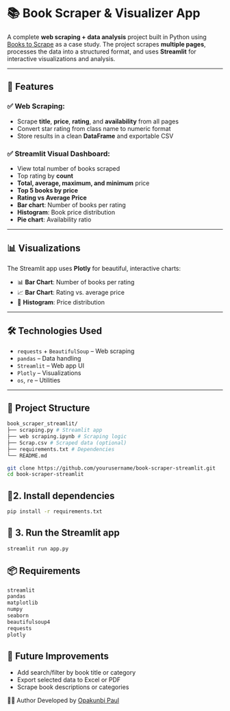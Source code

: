 # 📚 Book Scraper & Visualizer App

A complete **web scraping + data analysis** project built in Python using [Books to Scrape](https://books.toscrape.com) as a case study. The project scrapes **multiple pages**, 
processes the data into a structured format, and uses **Streamlit** for interactive visualizations and analysis.

---

## 🚀 Features

### ✅ Web Scraping:
- Scrape **title**, **price**, **rating**, and **availability** from all pages
- Convert star rating from class name to numeric format
- Store results in a clean **DataFrame** and exportable CSV

### ✅ Streamlit Visual Dashboard:
- View total number of books scraped
- Top rating by **count**
- **Total, average, maximum, and minimum** price
- **Top 5 books by price**
- **Rating vs Average Price**
- **Bar chart**: Number of books per rating
- **Histogram**: Book price distribution
- **Pie chart**: Availability ratio

---

## 📊 Visualizations

The Streamlit app uses **Plotly** for beautiful, interactive charts:

- 📊 **Bar Chart**: Number of books per rating  
- 📈 **Bar Chart**: Rating vs. average price  
- 🧮 **Histogram**: Price distribution  

---

## 🛠️ Technologies Used

- `requests` + `BeautifulSoup` – Web scraping
- `pandas` – Data handling
- `Streamlit` – Web app UI
- `Plotly` – Visualizations
- `os`, `re` – Utilities

---

## 📁 Project Structure

```bash
book_scraper_streamlit/
├── scraping.py # Streamlit app
├── web scraping.ipynb # Scraping logic
├── Scrap.csv # Scraped data (optional)
├── requirements.txt # Dependencies
└── README.md
```
```bash
git clone https://github.com/yourusername/book-scraper-streamlit.git
cd book-scraper-streamlit
```

## 🐍2. Install dependencies
```bash
pip install -r requirements.txt
```
## 🚀 3. Run the Streamlit app
```bash
streamlit run app.py
```
## 📦 Requirements

```bash
streamlit
pandas
matplotlib
numpy
seaborn
beautifulsoup4
requests
plotly
```

## 📌 Future Improvements
- Add search/filter by book title or category
- Export selected data to Excel or PDF
- Scrape book descriptions or categories

👨‍💻 Author
Developed by [Opakunbi Paul](https://github.com/paulow540)
